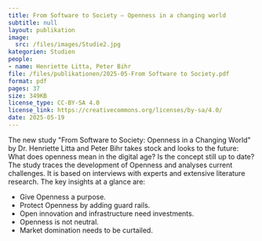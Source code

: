 ```yaml
---
title: From Software to Society — Openness in a changing world
subtitle: null
layout: publikation
image:
  src: /files/images/Studie2.jpg
kategorien: Studien
people:
- name: Henriette Litta, Peter Bihr
file: /files/publikationen/2025-05-From Software to Society.pdf
format: pdf
pages: 37
size: 349KB
license_type: CC-BY-SA 4.0
license_link: https://creativecommons.org/licenses/by-sa/4.0/
date: 2025-05-19
---
```


The new study "From Software to Society: Openness in a Changing World" by Dr. Henriette Litta and Peter Bihr takes stock and looks to the future: What does openness mean in the digital age? Is the concept still up to date? The study traces the development of Openness and analyses current challenges. It is based on interviews with experts and extensive literature research. The key insights at a glance are: 

- Give Openness a purpose.
- Protect Openness by adding guard rails.
- Open innovation and infrastructure need investments.
- Openness is not neutral.
- Market domination needs to be curtailed.
